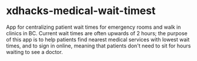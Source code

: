 # xdhacks-medical-wait-timest 

App for centralizing patient wait times for emergency rooms and walk in clinics in BC. Current wait times are often upwards of 2 hours; the purpose of this app is to help patients find nearest medical services with lowest wait times, and to sign in online, meaning that patients don't need to sit for hours waiting to see a doctor.
